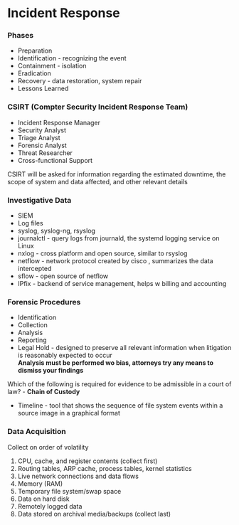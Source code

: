 # Incident Response

### Phases

* Preparation
* Identification - recognizing the event
* Containment - isolation
* Eradication
* Recovery - data restoration, system repair
* Lessons Learned

### CSIRT (Compter Security Incident Response Team)

* Incident Response Manager&#x20;
* Security Analyst &#x20;
* Triage Analyst&#x20;
* Forensic Analyst&#x20;
* Threat Researcher&#x20;
* Cross-functional Support

CSIRT will be asked for information regarding the estimated downtime, the scope of system and data affected, and other relevant details

### Investigative Data

* SIEM
* Log files
* syslog, syslog-ng, rsyslog
* journalctl - query logs from journald, the systemd logging service on Linux
* nxlog - cross platform and open source, similar to rsyslog
* netflow - network protocol created by cisco , summarizes the data intercepted
* sflow - open source of netflow
* IPfix - backend of service management, helps w billing and accounting

### Forensic Procedures

* Identification
* Collection
* Analysis
* Reporting
* Legal Hold - designed to preserve all relevant information when litigation is reasonably expected to occur\
  **Analysis must be performed wo bias, attorneys try any means to dismiss your findings**

Which of the following is required for evidence to be admissible in a court of law? - **Chain of Custody**

* Timeline - tool that shows the sequence of file system events within a source image in a graphical format

### Data Acquisition

Collect on order of volatility

1. CPU, cache, and register contents (collect first)
2. Routing tables, ARP cache, process tables, kernel statistics
3. Live network connections and data flows
4. Memory (RAM)
5. Temporary file system/swap space
6. Data on hard disk
7. Remotely logged data
8. Data stored on archival media/backups (collect last)



